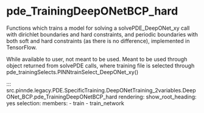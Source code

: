 # pde_TrainingDeepONetBCP_hard

Functions which trains a model for solving a solvePDE_DeepONet_xy call with dirichlet boundaries and hard constraints, and 
periodic boundaries with both soft and hard constraints (as there is no difference), implemented in TensorFlow.

While available to user, not meant to be used. Meant to be used through
object returned from solvePDE calls, where training file is selected through pde_trainingSelects.PINNtrainSelect_DeepONet_xy()

::: src.pinnde.legacy.PDE.SpecificTraining.DeepONetTraining_2variables.DeepONet_BCP.pde_TrainingDeepONetBCP_hard
    rendering:
      show_root_heading: yes
    selection:
      members:
        - train
        - train_network